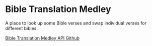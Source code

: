 # Bible Translation Medley

A place to look up some Bible verses and swap individual verses for different bibles.

[Bible Translation Medley API Github](https://github.com/notbrett/translation-medley-api)
